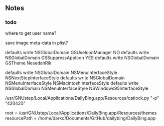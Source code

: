 ## Notes

### todo

where to get user name?

save image meta-data in plist?




defaults write NSGlobalDomain GSUseIconManager NO
defaults write NSGlobalDomain GSSuppressAppIcon YES
defaults write NSGlobalDomain GSTheme NesedahRik

defaults write NSGlobalDomain NSMenuInterfaceStyle NSNextStepInterfaceStyle
defaults write NSGlobalDomain NSMenuInterfaceStyle NSMacintoshInterfaceStyle
defaults write NSGlobalDomain NSMenuInterfaceStyle NSWindows95InterfaceStyle


/usr/GNUstep/Local/Applications/DailyBing.app/Resources/catlock.py "-p" "420420"

root =              /usr/GNUstep/Local/Applications/DailyBing.app/Resources/themes
resourcePath =      /home/darko/Documents/GitHub/dailybing/DailyBing.app